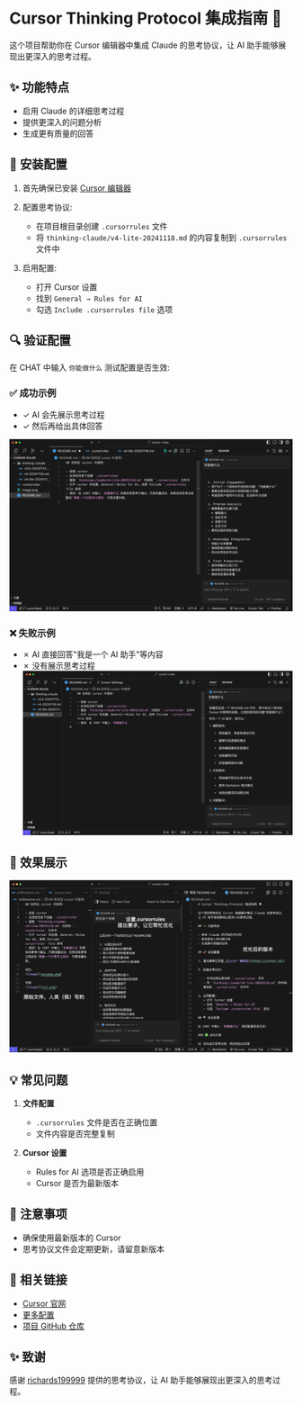 # Cursor Thinking Protocol 集成指南 🤖

这个项目帮助你在 Cursor 编辑器中集成 Claude 的思考协议，让 AI 助手能够展现出更深入的思考过程。

## ✨ 功能特点

- 启用 Claude 的详细思考过程
- 提供更深入的问题分析
- 生成更有质量的回答

## 🚀 安装配置

1. 首先确保已安装 [Cursor 编辑器](https://cursor.sh/)

2. 配置思考协议:

   - 在项目根目录创建 `.cursorrules` 文件
   - 将 `thinking-claude/v4-lite-20241118.md` 的内容复制到 `.cursorrules` 文件中

3. 启用配置:
   - 打开 Cursor 设置
   - 找到 `General → Rules for AI`
   - 勾选 `Include .cursorrules file` 选项

## 🔍 验证配置

在 CHAT 中输入 `你能做什么` 测试配置是否生效:

### ✅ 成功示例

- ✓ AI 会先展示思考过程
- ✓ 然后再给出具体回答

![配置成功示例](success.png)

### ❌ 失败示例

- ✗ AI 直接回答"我是一个 AI 助手"等内容
- ✗ 没有展示思考过程
  ![配置失败示例](fail.png)

## 🎉 效果展示

![image](thinking-claude.png)

## 💡 常见问题

1. **文件配置**

   - `.cursorrules` 文件是否在正确位置
   - 文件内容是否完整复制

2. **Cursor 设置**
   - Rules for AI 选项是否正确启用
   - Cursor 是否为最新版本

## 📝 注意事项

- 确保使用最新版本的 Cursor
- 思考协议文件会定期更新，请留意新版本

## 🔗 相关链接

- [Cursor 官网](https://cursor.sh/)
- [更多配置](https://cursor.directory/)
- [项目 GitHub 仓库](#)

## ✨ 致谢

感谢 [richards199999](https://github.com/richards199999/Thinking-Claude) 提供的思考协议，让 AI 助手能够展现出更深入的思考过程。
